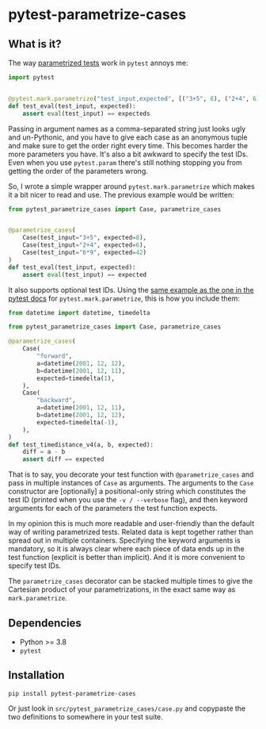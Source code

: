 # pytest-parametrize-cases

## What is it?

The way [parametrized tests](https://docs.pytest.org/en/stable/parametrize.html) work in `pytest` annoys me:

```python
import pytest


@pytest.mark.parametrize("test_input,expected", [("3+5", 8), ("2+4", 6), ("6*9", 42)])
def test_eval(test_input, expected):
    assert eval(test_input) == expecteds
```

Passing in argument names as a comma-separated string just looks ugly and un-Pythonic, and you have to give each case as an anonymous tuple and make sure to get the order right every time. This becomes harder the more parameters you have. It's also a bit awkward to specify the test IDs. Even when you use `pytest.param` there's still nothing stopping you from getting the order of the parameters wrong.

So, I wrote a simple wrapper around `pytest.mark.parametrize` which makes it a bit nicer to read and use. The previous example would be written:

```python
from pytest_parametrize_cases import Case, parametrize_cases


@parametrize_cases(
    Case(test_input="3+5", expected=8),
    Case(test_input="2+4", expected=6),
    Case(test_input="6*9", expected=42)
)
def test_eval(test_input, expected):
    assert eval(test_input) == expected
```

It also supports optional test IDs. Using the [same example as the one in the pytest docs](https://docs.pytest.org/en/stable/example/parametrize.html#different-options-for-test-ids) for `pytest.mark.parametrize`, this is how you include them:


```python
from datetime import datetime, timedelta

from pytest_parametrize_cases import Case, parametrize_cases

@parametrize_cases(
    Case(
        "forward",
        a=datetime(2001, 12, 12),
        b=datetime(2001, 12, 11),
        expected=timedelta(1),
    ),
    Case(
        "backward",
        a=datetime(2001, 12, 11),
        b=datetime(2001, 12, 12),
        expected=timedelta(-1),
    ),
)
def test_timedistance_v4(a, b, expected):
    diff = a - b
    assert diff == expected
```

That is to say, you decorate your test function with `@parametrize_cases` and pass in multiple instances of `Case` as arguments. The arguments to the `Case` constructor are [optionally] a positional-only string which constitutes the test ID (printed when you use the `-v / --verbose` flag), and then keyword arguments for each of the parameters the test function expects.

In my opinion this is much more readable and user-friendly than the default way of writing parametrized tests. Related data is kept together rather than spread out in multiple containers. Specifying the keyword arguments is mandatory, so it is always clear where each piece of data ends up in the test function (explicit is better than implicit). And it is more convenient to specify test IDs.

The `parametrize_cases` decorator can be stacked multiple times to give the Cartesian product of your parametrizations, in the exact same way as `mark.parametrize`.

## Dependencies

- Python >= 3.8
- `pytest`

## Installation

```
pip install pytest-parametrize-cases
```

Or just look in `src/pytest_parametrize_cases/case.py` and copypaste the two definitions to somewhere in your test suite.
